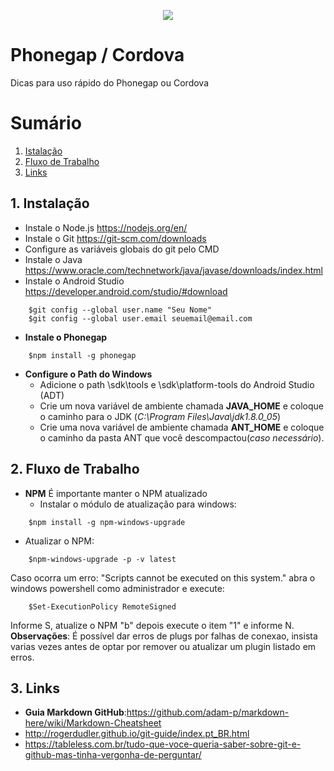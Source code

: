 <p align="center"> 
<img src="https://user-images.githubusercontent.com/32847584/52164306-7340e380-26d6-11e9-99de-74f657312ea4.png">
</p>

# Phonegap / Cordova
Dicas para uso rápido do Phonegap ou Cordova

# Sumário
1. [Istalação](#1-instalação)
2. [Fluxo de Trabalho](#2-fluxo-de-trabalho)
3. [Links](#3-links)

## 1. Instalação
-   Instale o Node.js https://nodejs.org/en/
-   Instale o Git https://git-scm.com/downloads
-   Configure as variáveis globais do git pelo CMD
-   Instale o Java https://www.oracle.com/technetwork/java/javase/downloads/index.html
-   Instale o Android Studio https://developer.android.com/studio/#download

```
    $git config --global user.name "Seu Nome"
    $git config --global user.email seuemail@email.com
```
-   **Instale o Phonegap**
```
    $npm install -g phonegap
```

-   **Configure o Path do Windows**
    -   Adicione o path \sdk\tools e \sdk\platform-tools do Android Studio (ADT)
    -   Crie um nova variável de ambiente chamada **JAVA_HOME** e coloque o caminho para o JDK (*C:\Program Files\Java\jdk1.8.0_05*)
    -   Crie uma nova variável de ambiente chamada **ANT_HOME** e coloque o caminho da pasta ANT que você descompactou(*caso necessário*).

## 2. Fluxo de Trabalho

- **NPM**
É importante manter o NPM atualizado
    -   Instalar o módulo de atualização para windows:
```
    $npm install -g npm-windows-upgrade
```
-   Atualizar o NPM:
```
    $npm-windows-upgrade -p -v latest
```
Caso ocorra um erro: "Scripts cannot be executed on this system." abra o windows powershell como administrador e execute:
```
    $Set-ExecutionPolicy RemoteSigned
```

Informe S, atualize o NPM  "b" depois execute o item "1" e informe N.
**Observações**: É possível dar erros de plugs por falhas de conexao, insista varias vezes antes de optar por remover ou atualizar um plugin listado em erros.


## 3. Links
- **Guia Markdown GitHub**:https://github.com/adam-p/markdown-here/wiki/Markdown-Cheatsheet
- http://rogerdudler.github.io/git-guide/index.pt_BR.html
- https://tableless.com.br/tudo-que-voce-queria-saber-sobre-git-e-github-mas-tinha-vergonha-de-perguntar/
